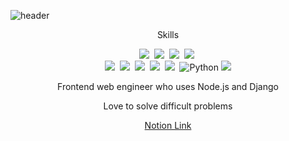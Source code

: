 <!-- - 👋 Hi, I’m @monseigneur0
- 👀 I’m interested in ...
- 🌱 I’m currently learning ...
- 💞️ I’m looking to collaborate on ...
- 📫 How to reach me ...
 -->
<!---
monseigneur0/monseigneur0 is a ✨ special ✨ repository because its `README.md` (this file) appears on your GitHub profile.
You can click the Preview link to take a look at your changes.
--->
![header](https://capsule-render.vercel.app/api?type=soft&color=auto&height=150&section=header&text=TakhoKim&fontSize=70&animation=twinkling)

<p align="center"> Skills </p>
<p align="center">
  <img src="https://img.shields.io/badge/Python-3766AB?style=flat-square&logo=Python&logoColor=white"/></a>&nbsp 
  <img src="https://img.shields.io/badge/C-A8B9CC?style=flat-square&logo=C&logoColor=white"/></a>&nbsp 
  <img src="https://img.shields.io/badge/Javascript-ffb13b?style=flat-square&logo=javascript&logoColor=white"/></a>&nbsp 
  <img src="https://img.shields.io/badge/css-1572B6?style=flat-square&logo=css3&logoColor=white"/></a>&nbsp 
  <br>
  <img src="https://img.shields.io/badge/Django-092E20?style=flat-square&logo=Django&logoColor=white"/></a>&nbsp 
  <img src="https://img.shields.io/badge/Mysql-E6B91E?style=flat-square&logo=MySql&logoColor=white"/></a>&nbsp 
  <img src="https://img.shields.io/badge/aws-333664?style=flat-square&logo=amazon-aws&logoColor=white"/></a>&nbsp 
  <img src="https://img.shields.io/badge/node.js-#339933?style=flat-square&logo=Node.js&logoColor=white"/></a>&nbsp 
  <img src="https://img.shields.io/badge/Node.js-#339933?style=flat-square logo JS=Node.logo Color=white"/></a>&nbsp
  <img alt="Python" src ="https://img.shields.io/badge/Python-3776AB.svg?&style=for-the-badge&logo=Python&logoColor=white"/>
  <img src="https://img.shields.io/badge/node.js-339933?style=for-the-badge&logo=Node.js&logoColor=white">
</p>

<p align="center"> Frontend web engineer who uses Node.js and Django </p>

<p align="center"> Love to solve difficult problems </p>

<p align="center">
  <a href="https://url.kr/6cw197">Notion Link</></a>
</p>
